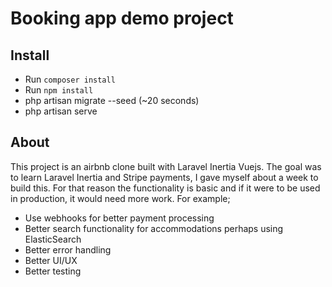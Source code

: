 # Booking app demo project

## Install
- Run `composer install`
- Run `npm install`
- php artisan migrate --seed (~20 seconds)
- php artisan serve

## About
This project is an airbnb clone built with Laravel Inertia Vuejs. The goal was to learn Laravel Inertia and Stripe payments, I gave myself about a week to build this. For that reason the functionality is basic and if it were to be used in production, it would need more work. For example;
- Use webhooks for better payment processing
- Better search functionality for accommodations perhaps using ElasticSearch
- Better error handling
- Better UI/UX
- Better testing
